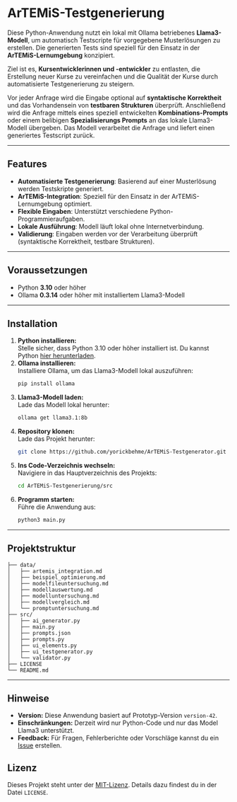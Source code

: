 # **ArTEMiS-Testgenerierung**

Diese Python-Anwendung nutzt ein lokal mit Ollama betriebenes **Llama3-Modell**, um automatisch Testscripte für vorgegebene Musterlösungen zu erstellen. Die generierten Tests sind speziell für den Einsatz in der **ArTEMiS-Lernumgebung** konzipiert.

Ziel ist es, **Kursentwicklerinnen und -entwickler** zu entlasten, die Erstellung neuer Kurse zu vereinfachen und die Qualität der Kurse durch automatisierte Testgenerierung zu steigern.

Vor jeder Anfrage wird die Eingabe optional auf **syntaktische Korrektheit** und das Vorhandensein von **testbaren Strukturen** überprüft. Anschließend wird die Anfrage mittels eines speziell entwickelten **Kombinations-Prompts** oder einem belibigen **Spezialisierungs Prompts** an das lokale Llama3-Modell übergeben. Das Modell verarbeitet die Anfrage und liefert einen generiertes Testscript zurück.

---

## **Features**
- **Automatisierte Testgenerierung**: Basierend auf einer Musterlösung werden Testskripte generiert.
- **ArTEMiS-Integration**: Speziell für den Einsatz in der ArTEMiS-Lernumgebung optimiert.
- **Flexible Eingaben**: Unterstützt verschiedene Python-Programmieraufgaben.
- **Lokale Ausführung**: Modell läuft lokal ohne Internetverbindung.
- **Validierung**: Eingaben werden vor der Verarbeitung überprüft (syntaktische Korrektheit, testbare Strukturen).

---

## **Voraussetzungen**
- Python **3.10** oder höher
- Ollama **0.3.14** oder höher mit installiertem Llama3-Modell

---

## **Installation**
1. **Python installieren:**  
   Stelle sicher, dass Python 3.10 oder höher installiert ist. Du kannst Python [hier herunterladen](https://www.python.org/).  
2. **Ollama installieren:**  
   Installiere Ollama, um das Llama3-Modell lokal auszuführen:
   ```bash
   pip install ollama
   ```
3. **Llama3-Modell laden:**  
   Lade das Modell lokal herunter:
   ```bash
   ollama get llama3.1:8b
   ```
4. **Repository klonen:**  
   Lade das Projekt herunter:
   ```bash
   git clone https://github.com/yorickbehme/ArTEMiS-Testgenerator.git
   ```
5. **Ins Code-Verzeichnis wechseln:**  
   Navigiere in das Hauptverzeichnis des Projekts:
   ```bash
   cd ArTEMiS-Testgenerierung/src
   ```
5. **Programm starten:**  
   Führe die Anwendung aus:
   ```bash
   python3 main.py
   ```
 
---

## **Projektstruktur**

```plaintext
├── data/
│   ├── artemis_integration.md
│   ├── beispiel_optimierung.md
│   ├── modelfileuntersuchung.md
│   ├── modellauswertung.md
│   ├── modelluntersuchung.md
│   ├── modellvergleich.md
│   └── promptuntersuchung.md
├── src/
│   ├── ai_generator.py  
│   ├── main.py
│   ├── prompts.json
│   ├── prompts.py
│   ├── ui_elements.py
│   ├── ui_testgenerator.py
│   └── validator.py
├── LICENSE
└── README.md
```

---

## **Hinweise**
- **Version:** Diese Anwendung basiert auf Prototyp-Version `version-42`.
- **Einschränkungen:** Derzeit wird nur Python-Code und nur das Model Llama3 unterstützt.
- **Feedback:** Für Fragen, Fehlerberichte oder Vorschläge kannst du ein [Issue](https://github.com/yorickbehme/ArTEMiS-Testgenerator.git) erstellen.

## **Lizenz**
Dieses Projekt steht unter der [MIT-Lizenz](./LICENSE). Details dazu findest du in der Datei `LICENSE`.
